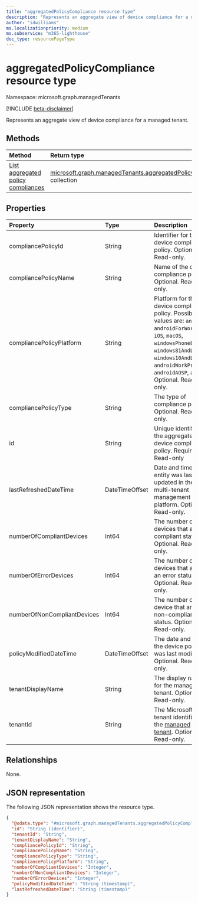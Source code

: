 ```yaml
---
title: "aggregatedPolicyCompliance resource type"
description: "Represents an aggregate view of device compliance for a managed tenant."
author: "idwilliams"
ms.localizationpriority: medium
ms.subservice: "m365-lighthouse"
doc_type: resourcePageType
---
```


# aggregatedPolicyCompliance resource type

Namespace: microsoft.graph.managedTenants

[!INCLUDE [beta-disclaimer](../../includes/beta-disclaimer.md)]

Represents an aggregate view of device compliance for a managed tenant.

## Methods
|Method|Return type|Description|
|:---|:---|:---|
|[List aggregated policy compliances](../api/managedtenants-managedtenant-list-aggregatedpolicycompliances.md)|[microsoft.graph.managedTenants.aggregatedPolicyCompliance](../resources/managedtenants-aggregatedpolicycompliance.md) collection|Get a list of the [aggregatedPolicyCompliance](../resources/managedtenants-aggregatedpolicycompliance.md) objects and their properties.|

## Properties
|Property|Type|Description|
|:---|:---|:---|
|compliancePolicyId|String|Identifier for the device compliance policy. Optional. Read-only.|
|compliancePolicyName|String|Name of the device compliance policy. Optional. Read-only.|
|compliancePolicyPlatform|String|Platform for the device compliance policy. Possible values are: `android`, `androidForWork`, `iOS`, `macOS`, `windowsPhone81`, `windows81AndLater`, `windows10AndLater`, `androidWorkProfile`, `androidAOSP`, `all`. Optional. Read-only.|
|compliancePolicyType|String|The type of compliance policy. Optional. Read-only.|
|id|String|Unique identifier for the aggregate device compliance policy. Required. Read-only|
|lastRefreshedDateTime|DateTimeOffset|Date and time the entity was last updated in the multi-tenant management platform. Optional. Read-only.|
|numberOfCompliantDevices|Int64|The number of devices that are in a compliant status. Optional. Read-only.|
|numberOfErrorDevices|Int64|The number of devices that are in an error status. Optional. Read-only.|
|numberOfNonCompliantDevices|Int64|The number of device that are in a non-compliant status. Optional. Read-only.|
|policyModifiedDateTime|DateTimeOffset|The date and time the device policy was last modified. Optional. Read-only.|
|tenantDisplayName|String|The display name for the managed tenant. Optional. Read-only.|
|tenantId|String|The Microsoft Entra tenant identifier for the [managed tenant](../resources/managedtenants-tenant.md). Optional. Read-only.|

## Relationships
None.

## JSON representation
The following JSON representation shows the resource type.
<!-- {
  "blockType": "resource",
  "keyProperty": "id",
  "@odata.type": "microsoft.graph.managedTenants.aggregatedPolicyCompliance",
  "baseType": "microsoft.graph.entity",
  "openType": true
}
-->
``` json
{
  "@odata.type": "#microsoft.graph.managedTenants.aggregatedPolicyCompliance",
  "id": "String (identifier)",
  "tenantId": "String",
  "tenantDisplayName": "String",
  "compliancePolicyId": "String",
  "compliancePolicyName": "String",
  "compliancePolicyType": "String",
  "compliancePolicyPlatform": "String",
  "numberOfCompliantDevices": "Integer",
  "numberOfNonCompliantDevices": "Integer",
  "numberOfErrorDevices": "Integer",
  "policyModifiedDateTime": "String (timestamp)",
  "lastRefreshedDateTime": "String (timestamp)"
}
```
